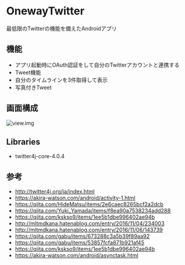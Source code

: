 # OnewayTwitter

最低限のTwitterの機能を備えたAndroidアプリ

## 機能

- アプリ起動時にOAuth認証をして自分のTwitterアカウントと連携する
- Tweet機能
- 自分のタイムラインを3件取得して表示
- 写真付きTweet

## 画面構成

![view.img](https://github.com/mryyomutga/https://github.com/mryyomutga/OnewayTwitter/image/view.png)

## Libraries

- twitter4j-core-4.0.4

## 参考

- http://twitter4j.org/ja/index.html
- https://akira-watson.com/android/activity-1.html
- https://qiita.com/HideMatsu/items/2e6caec8265bcf2a2dcb
- https://qiita.com/Yuki_Yamada/items/f8ea90a7538234add288
- https://qiita.com/kskso9/items/1ee5b1dbe996402ae94b
- http://mltmdkana.hatenablog.com/entry/2016/11/04/234003
- http://mltmdkana.hatenablog.com/entry/2016/11/06/143739
- https://qiita.com/gabu/items/673288c3a5b39f89aa92
- https://qiita.com/gabu/items/53857fcfa871b921af45
- https://qiita.com/kskso9/items/1ee5b1dbe996402ae94b
- https://akira-watson.com/android/asynctask.html
